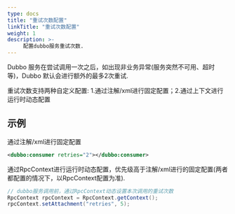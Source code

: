 ```yaml
---
type: docs
title: "重试次数配置"
linkTitle: "重试次数配置"
weight: 1
description: >-
     配置dubbo服务重试次数.
--- 
```

Dubbo 服务在尝试调用一次之后，如出现非业务异常(服务突然不可用、超时等)，Dubbo 默认会进行额外的最多2次重试.

重试次数支持两种自定义配置: 1.通过注解/xml进行固定配置；2.通过上下文进行运行时动态配置


## 示例

通过注解/xml进行固定配置

```xml
<dubbo:consumer retries="2"></dubbo:consumer>
```

通过RpcContext进行运行时动态配置，优先级高于注解/xml进行的固定配置(两者都配置的情况下，以RpcContext配置为准).

```Java
// dubbo服务调用前，通过RpcContext动态设置本次调用的重试次数
RpcContext rpcContext = RpcContext.getContext();
rpcContext.setAttachment("retries", 5);

```
